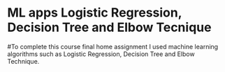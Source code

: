# ML apps Logistic Regression, Decision Tree and Elbow Tecnique
#To complete this course final home assignment I used machine learning algorithms such as Logistic Regression, Decision Tree and Elbow Technique.
